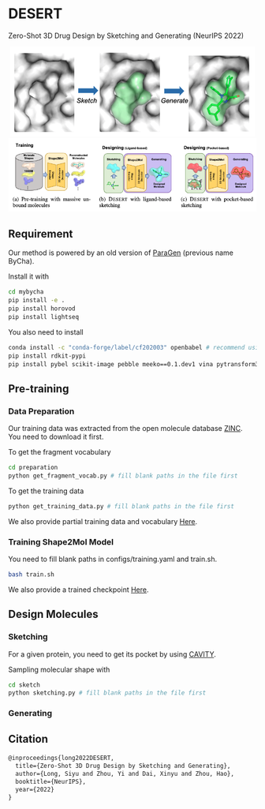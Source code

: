 # DESERT
Zero-Shot 3D Drug Design by Sketching and Generating (NeurIPS 2022)

<!-- ![](./pics/sketch_and_generate.png)
![](./pics/overview.png) -->
<div  align="center">    
<img src="./pics/sketch_and_generate.png"/>
</div>
<div  align="center">    
<img src="./pics/overview.png"/>
</div>

## Requirement
Our method is powered by an old version of [ParaGen](https://github.com/bytedance/ParaGen) (previous name ByCha).

Install it with
```bash
cd mybycha
pip install -e .
pip install horovod
pip install lightseq
```
You also need to install
```bash
conda install -c "conda-forge/label/cf202003" openbabel # recommend using anaconda for this project 
pip install rdkit-pypi
pip install pybel scikit-image pebble meeko==0.1.dev1 vina pytransform3d
```

## Pre-training

### Data Preparation
Our training data was extracted from the open molecule database [ZINC](https://zinc.docking.org/). You need to download it first. 

To get the fragment vocabulary
```bash
cd preparation
python get_fragment_vocab.py # fill blank paths in the file first
```

To get the training data
```bash
python get_training_data.py # fill blank paths in the file first
```

We also provide partial training data and vocabulary [Here](https://drive.google.com/drive/folders/1T2tKgILJAIMK6uTuhh3-qV-Ib0JVgaBs?usp=sharing).

### Training Shape2Mol Model

You need to fill blank paths in configs/training.yaml and train.sh.

```bash
bash train.sh
```

We also provide a trained checkpoint [Here](https://drive.google.com/file/d/1YCRORU5aMJEMO8hDT_o9uKCXmXTL5_5N/view?usp=sharing).

## Design Molecules

### Sketching

For a given protein, you need to get its pocket by using [CAVITY](http://www.pkumdl.cn:8000/cavityplus/computation.php).

Sampling molecular shape with
```bash
cd sketch
python sketching.py # fill blank paths in the file first
```

### Generating

## Citation
```
@inproceedings{long2022DESERT,
  title={Zero-Shot 3D Drug Design by Sketching and Generating},
  author={Long, Siyu and Zhou, Yi and Dai, Xinyu and Zhou, Hao},
  booktitle={NeurIPS},
  year={2022}
}
```
